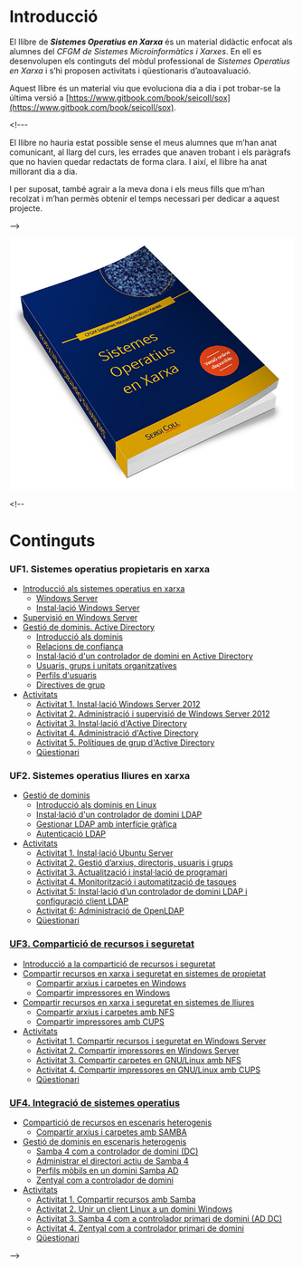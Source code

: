 # Introducció

El llibre de _**Sistemes Operatius en Xarxa**_ és un material didàctic enfocat als alumnes del _CFGM de Sistemes Microinformàtics i Xarxes_. En ell es desenvolupen els continguts del mòdul professional de _Sistemes Operatius en Xarxa_ i s’hi proposen activitats i qüestionaris d’autoavaluació.

Aquest llibre és un material viu que evoluciona dia a dia i pot trobar-se la última versió a  [https://www.gitbook.com/book/seicoll/sox](https://www.gitbook.com/book/seicoll/sox).

&lt;!---

El llibre no hauria estat possible sense el meus alumnes que m’han anat comunicant, al llarg del curs, les errades que anaven trobant i els paràgrafs que no havien quedar redactats de forma clara. I així, el llibre ha anat millorant dia a dia.

I per suposat, també agrair a la meva dona i els meus fills que m’han recolzat i m’han permès obtenir el temps necessari per dedicar a aquest projecte.

--&gt;

![](/assets/Llibre3D.jpg)

&lt;!--

# Continguts

### UF1. Sistemes operatius propietaris en xarxa

* [Introducció als sistemes operatius en xarxa](UF1/uf1-introduccio.md)
  * [Windows Server](UF1/uf1-windowsserver.md)
  * [Instal·lació Windows Server](UF1/uf1-instalacio-windowsserver.md)
* [Supervisió en Windows Server](UF1/uf1-supervisio.md)
* [Gestió de dominis. Active Directory](UF1/gestio-de-dominis.-active-directory.md)
  * [Introducció als dominis](UF1/uf1-introduccio-dominis.md)
  * [Relacions de confiança](UF1/relacions-de-confianca.md)
  * [Instal·lació d'un controlador de domini en Active Directory](UF1/instalacio-AD.md)
  * [Usuaris, grups i unitats organitzatives](UF1/usuaris-grups-i-unitats-organitzatives.md)
  * [Perfils d'usuaris](UF1/perfils-usuari.md)
  * [Directives de grup](UF1/directives-de-grup.md)
* [Activitats](UF1/uf1-activitats.md)
  * [Activitat 1. Instal·lació Windows Server 2012](UF1/act/act1-instalacio.md)
  * [Activitat 2. Administració i supervisió de Windows Server 2012](UF1/act/act2-supervisio.md)
  * [Activitat 3. Instal·lació d'Active Directory](UF1/act/act3-instalacio-AD.md)
  * [Activitat 4. Administració d'Active Directory](UF1/act/act4-administracio-AD.md)
  * [Activitat 5. Polítiques de grup d'Active Directory](UF1/act/act5-GPO-AD.md)
  * [Qüestionari](UF1/act/uf1-questionari.md)

### UF2. Sistemes operatius lliures en xarxa

* [Gestió de dominis](UF2/uf2-gestio-dominis.md)
  * [Introducció als dominis en Linux](UF2/uf2-dominis-linux.md)
  * [Instal·lació d'un controlador de domini LDAP](UF2/uf2-LDAP.md)
  * [Gestionar LDAP amb interfície gràfica](UF2/uf2-LDAP-gestio-grafica.md)
  * [Autenticació LDAP](UF2/uf2-auteticacio-ldap.md)
* [Activitats](UF2/uf2-activitats.md)
  * [Activitat 1. Instal·lació Ubuntu Server](UF2/act/act1.md)
  * [Activitat 2. Gestió d’arxius, directoris, usuaris i grups](UF2/act/act2.md)
  * [Activitat 3. Actualització i instal·lació de programari](UF2/act/act3.md)
  * [Activitat 4. Monitorització i automatització de tasques](UF2/act/act4.md)
  * [Activitat 5: Instal·lació d’un controlador de domini LDAP i configuració client LDAP](UF2/act/act5.md)
  * [Activitat 6: Administració de OpenLDAP](UF2/act/act6.md)
  * [Qüestionari](UF2/act/uf2-questionari.md)

### [UF3. Compartició de recursos i seguretat](UF3.md)

* [Introducció a la compartició de recursos i seguretat](UF3/uf3-introduccio.md)
* [Compartir recursos en xarxa i seguretat en sistemes de propietat](UF3/uf3-compartir-recursos-windows.md)
  * [Compartir arxius i carpetes en Windows](UF3/uf3-compartir-arxius-windows.md)
  * [Compartir impressores en Windows](UF3/uf3-compartir-impressores-windows.md)
* [Compartir recursos en xarxa i seguretat en sistemes de lliures](UF3/uf3-compartir-recursos-linux.md)
  * [Compartir arxius i carpetes amb NFS](UF3/uf3-compartir-arxius-linux-nfs.md)
  * [Compartir impressores amb CUPS](UF3/uf3-compartir-impressores-cups.md)
* [Activitats](UF3/uf3-activitats.md)
  * [Activitat 1. Compartir recursos i seguretat en Windows Server](UF3/act/act1.md)
  * [Activitat 2. Compartir impressores en Windows Server](UF3/act/act2.md)
  * [Activitat 3. Compartir carpetes en GNU/Linux amb NFS](UF3/act/act3.md)
  * [Activitat 4. Compartir impressores en GNU/Linux amb CUPS](UF3/act/act4.md)
  * [Qüestionari](UF3/act/uf3-questionari.md)

### [UF4. Integració de sistemes operatius](UF4/UF4.md)

* [Compartició de recursos en escenaris heterogenis](UF4/uf4-introduccio.md)
  * [Compartir arxius i carpetes amb SAMBA](UF3/uf3-compartir-arxius-samba.md)
* [Gestió de dominis en escenaris heterogenis](UF4/gestio-dominis.md)
  * [Samba 4 com a controlador de domini \(DC\)](UF4/controlador-domini-samba.md)
  * [Administrar el directori actiu de Samba 4](UF4/administrar-sambaAD.md)
  * [Perfils mòbils en un domini Samba AD](UF4/perfils-mobils-sambaAD.md)
  * [Zentyal com a controlador de domini](UF4/zentyal.md)
* [Activitats](UF4/uf4-activitats.md)
  * [Activitat 1. Compartir recursos amb Samba](UF4/act/act1.md)
  * [Activitat 2. Unir un client Linux a un domini Windows](UF4/act/act2.md)
  * [Activitat 3. Samba 4 com a controlador primari de domini \(AD DC\)](UF4/act/act3.md)
  * [Activitat 4. Zentyal com a controlador primari de domini](UF4/act/act4.md)
  * [Qüestionari](UF4/act/uf4-questionari.md)

--&gt;


